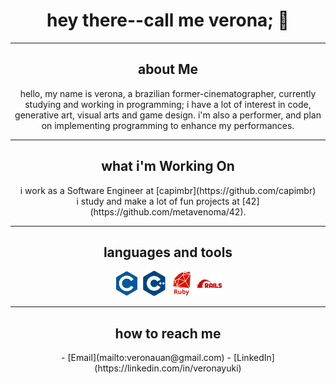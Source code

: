 <div align="center">

  # hey there--call me verona; 👋

</div>

---

<div align="center">

  ## about Me

  <p>
    <!-- Add a brief description about yourself here -->
    hello, my name is verona, a brazilian former-cinematographer, currently studying and working in programming;
    i have a lot of interest in code, generative art, visual arts and game design.
    i'm also a performer, and plan on implementing programming to enhance my performances.
  </p>

</div>

---

<div align="center">

  ## what i'm Working On

  <p>
    i work as a Software Engineer at [capimbr](https://github.com/capimbr)<br>
    i study and make a lot of fun projects at [42](https://github.com/metavenoma/42).
  </p>

</div>

---

<div align="center">

  ## languages and tools

  <p>
    <img src="https://raw.githubusercontent.com/devicons/devicon/master/icons/c/c-plain.svg" alt="C" width="40" height="40"/>
    <img src="https://raw.githubusercontent.com/devicons/devicon/master/icons/cplusplus/cplusplus-plain.svg" alt="CPP" width="40" height="40"/>
    <img src="https://raw.githubusercontent.com/devicons/devicon/master/icons/ruby/ruby-plain-wordmark.svg" alt="Ruby" width="40" height="40"/>
    <img src="https://raw.githubusercontent.com/devicons/devicon/master/icons/rails/rails-plain-wordmark.svg" alt="Rails" width="40" height="40"/>
  </p>

</div>

---

<div align="center">

  ## how to reach me

  <p>
    - [Email](mailto:veronauan@gmail.com)
    - [LinkedIn](https://linkedin.com/in/veronayuki)
  </p>

</div>
